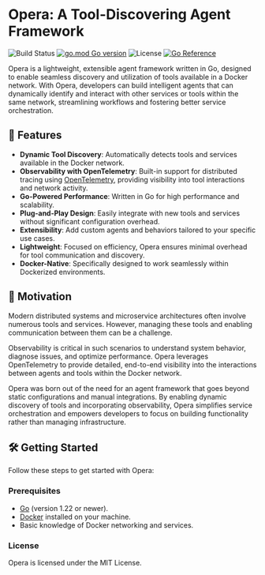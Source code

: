 # Opera: A Tool-Discovering Agent Framework  
![Build Status](https://github.com/Br0ce/opera/actions/workflows/ci.yml/badge.svg)
[![go.mod Go version](https://img.shields.io/github/go-mod/go-version/Br0ce/opera)](https://github.com/Br0ce/opera)
![License](https://img.shields.io/badge/license-MIT-green)
[![Go Reference](https://pkg.go.dev/badge/github.com/Br0ce/opera.svg)](https://pkg.go.dev/github.com/Br0ce/opera)

Opera is a lightweight, extensible agent framework written in Go, designed to enable seamless discovery and utilization of tools available in a Docker network. With Opera, developers can build intelligent agents that can dynamically identify and interact with other services or tools within the same network, streamlining workflows and fostering better service orchestration.  

## 🚀 Features  

- **Dynamic Tool Discovery**: Automatically detects tools and services available in the Docker network.  
- **Observability with OpenTelemetry**: Built-in support for distributed tracing using [OpenTelemetry](https://opentelemetry.io/), providing visibility into tool interactions and network activity.  
- **Go-Powered Performance**: Written in Go for high performance and scalability.  
- **Plug-and-Play Design**: Easily integrate with new tools and services without significant configuration overhead.  
- **Extensibility**: Add custom agents and behaviors tailored to your specific use cases.  
- **Lightweight**: Focused on efficiency, Opera ensures minimal overhead for tool communication and discovery.  
- **Docker-Native**: Specifically designed to work seamlessly within Dockerized environments.  

## 🎯 Motivation  

Modern distributed systems and microservice architectures often involve numerous tools and services. However, managing these tools and enabling communication between them can be a challenge.  

Observability is critical in such scenarios to understand system behavior, diagnose issues, and optimize performance. Opera leverages OpenTelemetry to provide detailed, end-to-end visibility into the interactions between agents and tools within the Docker network.  

Opera was born out of the need for an agent framework that goes beyond static configurations and manual integrations. By enabling dynamic discovery of tools and incorporating observability, Opera simplifies service orchestration and empowers developers to focus on building functionality rather than managing infrastructure.  

## 🛠️ Getting Started  

Follow these steps to get started with Opera:  

### Prerequisites  
- [Go](https://golang.org/) (version 1.22 or newer).  
- [Docker](https://www.docker.com/) installed on your machine.  
- Basic knowledge of Docker networking and services.  

### License
Opera is licensed under the MIT License.